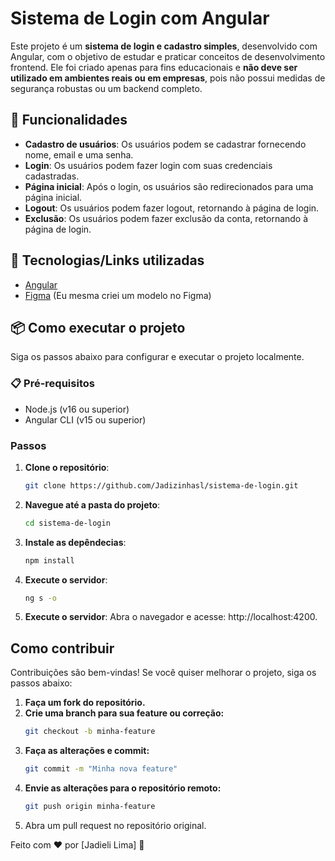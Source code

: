 # Sistema de Login com Angular
Este projeto é um **sistema de login e cadastro simples**, desenvolvido com Angular, com o objetivo de estudar e praticar conceitos de desenvolvimento frontend. Ele foi criado apenas para fins educacionais e **não deve ser utilizado em ambientes reais ou em empresas**, pois não possui medidas de segurança robustas ou um backend completo.

## 🚀 Funcionalidades

- **Cadastro de usuários**: Os usuários podem se cadastrar fornecendo nome, email e uma senha.
- **Login**: Os usuários podem fazer login com suas credenciais cadastradas.
- **Página inicial**: Após o login, os usuários são redirecionados para uma página inicial.
- **Logout**: Os usuários podem fazer logout, retornando à página de login.
- **Exclusão**: Os usuários podem fazer exclusão da conta, retornando à página de login.

## 🔧 Tecnologias/Links utilizadas

- [Angular](https://angular.io/)
- [Figma](https://www.figma.com/design/XKtXzTi1X5gqIT0Lkjlakv/Sistema-de-login?node-id=0-1&t=Inktgq62zSlLuMM6-1) (Eu mesma criei um modelo no Figma)

## 📦 Como executar o projeto

Siga os passos abaixo para configurar e executar o projeto localmente.

### 📋 Pré-requisitos

- Node.js (v16 ou superior)
- Angular CLI (v15 ou superior)

### Passos

1. **Clone o repositório**:
   ```bash
   git clone https://github.com/Jadizinhasl/sistema-de-login.git
2. **Navegue até a pasta do projeto**:
    ```bash
    cd sistema-de-login
3. **Instale as depêndecias**:
    ```bash
    npm install
4. **Execute o servidor**:
    ```bash
    ng s -o
5. **Execute o servidor**:
    Abra o navegador e acesse: http://localhost:4200.

## Como contribuir
Contribuições são bem-vindas! Se você quiser melhorar o projeto, siga os passos abaixo:

1. **Faça um fork do repositório.**
2. **Crie uma branch para sua feature ou correção:**
    ```bash
    git checkout -b minha-feature
3. **Faça as alterações e commit:**
    ```bash
    git commit -m "Minha nova feature"
4. **Envie as alterações para o repositório remoto:**
    ```bash
    git push origin minha-feature
5. Abra um pull request no repositório original.

Feito com ❤️ por [Jadieli Lima] 🚀
